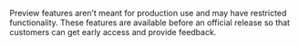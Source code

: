 Preview features aren’t meant for production use and may have restricted functionality. These features are available before an official release so that customers can get early access and provide feedback.